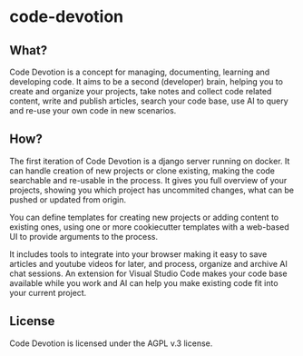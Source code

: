 # code-devotion

## What?

Code Devotion is a concept for managing, documenting, learning and developing code. It aims to be a second (developer) brain,
helping you to create and organize your projects, take notes and collect code related content, write and publish articles, search your code base, use AI to
query and re-use your own code in new scenarios. 

## How?

The first iteration of Code Devotion is a django server running on docker. It can handle creation of new projects or clone existing, making the code searchable and re-usable in the process.
It gives you full overview of your projects, showing you which project has uncommited changes, what can be pushed or updated from origin. 

You can define templates for creating new projects or adding content to existing ones, using one or more cookiecutter templates with a web-based UI to provide arguments to the process.

It includes tools to integrate into your browser making it easy to save articles and youtube videos 
for later, and process, organize and archive AI chat sessions. An extension for Visual Studio Code makes your code base available while you work
and AI can help you make existing code fit into your current project.

## License

Code Devotion is licensed under the AGPL v.3 license.
